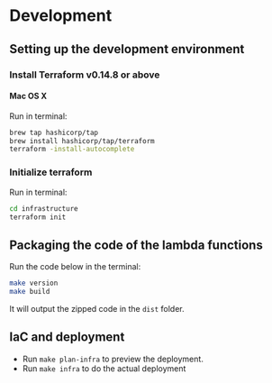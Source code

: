 # Development
## Setting up the development environment
### Install Terraform v0.14.8 or above
#### Mac OS X
Run in terminal:
```bash
brew tap hashicorp/tap
brew install hashicorp/tap/terraform
terraform -install-autocomplete
```
### Initialize terraform
Run in terminal:
```bash
cd infrastructure
terraform init
```

## Packaging the code of the lambda functions
Run the code below in the terminal:
```bash
make version
make build
```
It will output the zipped code in the `dist` folder.

## IaC and deployment
* Run ```make plan-infra``` to preview the deployment.
* Run ```make infra``` to do the actual deployment